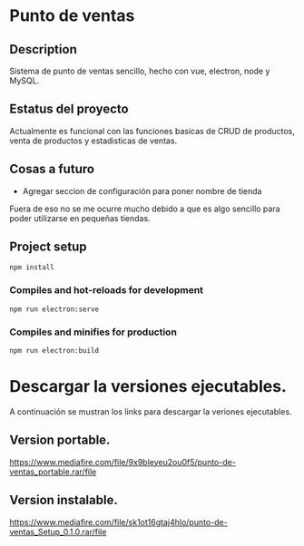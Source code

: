 # Punto de ventas

## Description
Sistema de punto de ventas sencillo, hecho con vue, electron, node y MySQL.

## Estatus del proyecto
Actualmente es funcional con las funciones basicas de CRUD de productos, venta de productos y estadisticas de ventas.

## Cosas a futuro

* Agregar seccion de configuración para poner nombre de tienda

Fuera de eso no se me ocurre mucho debido a que es algo sencillo para poder utilizarse en pequeñas tiendas.

## Project setup
```
npm install
```

### Compiles and hot-reloads for development
```
npm run electron:serve
```

### Compiles and minifies for production
```
npm run electron:build
```

# Descargar la versiones ejecutables.
A continuación se mustran los links para descargar la veriones ejecutables.
## Version portable.
https://www.mediafire.com/file/9x9bleyeu2ou0f5/punto-de-ventas_portable.rar/file

## Version instalable.
https://www.mediafire.com/file/sk1ot16gtaj4hlo/punto-de-ventas_Setup_0.1.0.rar/file
